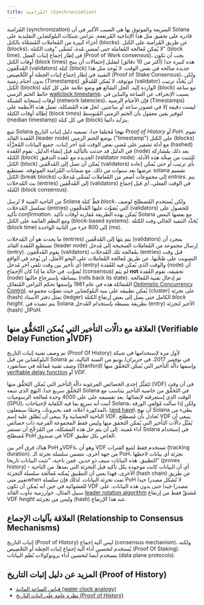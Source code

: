 ```yaml
---
title: المُزامنة (Synchronization)
---
```


المُزامنة (synchronization) السريعة والموثوق بها هي السبب الأكبر في أن Solana قادرة على تحقيق مثل هذا الإنتاجية المُرتفعة. تتزامن شبكات البلوكشاين التقليدية على أجزاء كبيرة من المُعاملات المُسَمَّاة بالكتل (blocks). عن طريق المُزامنة على الكتل (blocks)، لا يُمكن مُعالجة المُعاملة حتى تُمضي مُدة، تُسَمَّى "وقت الكتلة" (block time). في إطار إجماع إثبات العمل (Proof of Work consensus)، يجب أن تكون أوقات الكتل (block times) هذه كبيرة جدا \(أكثر من 10 دقائق\) لتقليل إحتمالات أن ينتج المُدقّقون (validators) كتلة (block) جديدة صالحة في نفس الوقت. لا يُوجد مثل هذا التقييد في إطار إجماع إثبات الحِصَّة أو التَّحْصِيص (Proof of Stake Consensus)، ولكن بدون أختام زمنية (Timestamps) موثوقة، لا يُمكن للمُدقّق (validator) أن يُحَدِّد ترتيب الكتل (blocks) الواردة إليه. الحل الشائع هو وضع علامة على كل كتلة (block) مع ساعة حائط الختم الزمني [wallclock timestamp](https://en.bitcoin.it/wiki/Block_timestamp). بسبب الإنحراف عن الساعة والتباين في أوقات إستجابة الشبكة (network latencies)، فإن الأختام الزمنية (Timestamps) ليست دقيقة إلا في غضون ساعة أو ساعتين. لحل هذه المُشكلة، تعمل هذه الأنظمة على إطالة أوقات الكتلة (block times) لتوفير يقين معقول بأن الختم الزمني المُتوسط (median timestamp) في كل كتلة (block) يتزايد دائما.

تتبع Solana نهجا مُختلفا جدا، تسميه دليل إثبات التاريخ _Proof of History_ أو _PoH_. تقوم العُقدة القائد (leader node) بوضع الختم الزمني ("timestamp") على الكتل (blocks) مع أدلة تشفير على مُضي بعض الوقت مُنذ آخر إثبات. جميع البيانات المُجزَّأة (hashed) في الدليل قد حدثت بالتأكيد قبل إنشاء الدليل. تقوم العُقدة (node) بعد ذلك بمُشاركة الكتلة (block) الجديدة مع عُقدة التدقيق (valdiator node) للتثبت من صِحَّة هذه الأدلة. الكتل (block) يُمكن أن تصل إلى المُدقّقين (validators) بأي ترتيب أو حتى يُمكن إعادة عرضها بعد سنوات من ذلك. مع ضمانات المُزامنة الموثوقة، تستطيع solana تقسيم الكتل (break blocks) إلى مجموعات أصغر من المُعاملات تُسَمَّى مُدخلات _entries_. يتم بث المُدخلات (entries) إلى المُدقّقين (validators) في الوقت الفعلي، أي قبل إجماع الكتلة (block consensus).

من الناحية الفنية لا تُرسل Solana قطّ كتلة _block_، ولكن يُستخدم المُصطلح لوصف تسلسل المُدخلات (entries) التي يُصَوِّت عليها المُدقّقون (validators) للحصول على تأكيد _confirmation_. يُمكن بهذه الطريقة مُقارنة أوقات تأكيد Solana مع بعضها البعض ومع النظم القائمة على الكتل (block-based systems). يُحَدِّد التنفيذ الحالي وقت الكتلة (block time) إلى 800 جزء من الثانية الواحدة (ms).

ما يحدث هو أن المُدخلات (entries) يتم بثها إلى المُدقّقين (validators) بمجرد أن تستطيع العُقدة القائد (leader node) إرسال مجموعة من المُعاملات الصحيحة إلى مُدخل (entry). يقوم المُدقّقون (validators) بمُعالجة تلك المُدخلات (entries) قبل وقت التصويت على صِّحَّتها. عن طريق مُعالجة المُعاملات على النحو الأمثل، لن يُوجد في الواقع أي تأخير بين وقت تلقي آخر مُدخل (entry) والوقت الذي يُمكن فيه للعُقدة (node) أن تُصَوِّت. في حالة ما إذا كان الإجماع (consensus) لم يتم **not** تحقيقه، تقوم العُقدة (node) ببساطة بإسترجاع حالتها (rolls back its state). تم إدخال تقنية المُعالجة المُتفائلة هذه في عام 1981 وإسمها تحكم التزامن المُتفائل [Optimistic Concurrency Control](http://citeseerx.ist.psu.edu/viewdoc/summary?doi=10.1.1.65.4735). يُمكن تطبيقه على بنية البلوكشاين حيث تصَوِّت مجموعة (cluster) على تجزئة (hash) تمثل دفتر الأستاذ (ledger) الكامل حتى يصل إلى بعض إرتفاع الكتلة _block height_. يتم تنفيذه في Solana بطريقة بسيطة بإستخدام المُدخل (entry) الأخير لتجزئة (hash) الPoH.

## العلاقة مع دالّات التأخير التي يُمكن التَحَقُّق منها (Verifiable Delay Function أوVDF)

تم وصف تقنية إثبات التاريخ (Proof Of History) لأول مرة لإستخدامها في شبكة البلوكشاين من قبل Solana في نوفمبر 2017. في حزيران/ يونيو من السنة التالية، تم وصف تقنية مُماثلة في ستانفورد (Stanford) وإسمها دالّة التأخير التي يُمكن التَحَقُّق منها [verifiable delay function](https://eprint.iacr.org/2018/601.pdf) أو _VDF_.

تَتَمَثَّل إحدى الخصائص المرغوبة دالّة التأخير التي يُمكن التَحَقُّق منها (VDF) في أن وقت التَحَقُّق سريع جدا. النهج الذي تتبعه Solana في التَحَقُّق من خاصية التأخير يتناسب مع الوقت الذي إستغرقته لإنشائها. بعد تقسيمه على على 4000 وحدة مُعالجة الرسوميات (GPU)، أثبت أنه سريع بما فيه الكفاية لإحتياجات Solana، ولكن إذا سألت مُؤلفي الورقة المذكورة أعلاه، فقد يخبرونك، وحتمًا سيفعلون، \([and have](https://github.com/solana-labs/solana/issues/388)\ أن نهج Solana بطيء من الناحية الحسابية ولا ينبغي أن يُطلق عليه إسم VDF. نُجادل بأن مُصطلح VDF ينبغي أن يُمَثّل دالّات التأخير التي يُمكن التحقق منها وليس فقط المجموعة الفرعية ذات خصائص أداء مُعينة. إلى أن يتم حل هذه المشكلة، من المُرَجَّح أن تستمر Solana في إستخدام مُصطلح PoH في صندوق VDF الخاص بكل تطبيق.

هناك فرق آخر بين PoH وVDFs، وهو أن VDF تستخدم فقط لتتبع الفترات (tracking duration). من جهة أخرى، تتضمن سلسلة تجزئة الـ PoH، تجزئة أي بيانات لاحظها التطبيق. هذه البيانات سيف ذو حدين. فمن ناحية، "تثبت البيانات تاريخا" (proves history) - أي أن البيانات كانت موجودة بكل تأكيد قبل التجزئة التي بعدها. من الناحية الأخرى، فهذا يعني أن التطبيق يُمكنه مُعالجة سلسلة التجزئة (hash chain) عن طريق تغيير متى*when* تمت تجزئة البيانات. لذلك فإن سلسلة PoH لا تُشكل مصدرا جيدا للعشوائية في حين أنه يُمكن أن تكون VDF مصدرا جيدا حتى بدون هذه البيانات. على سبيل المثال، خوارزمية تناوب القائد [leader rotation algorithm](synchronization.md#leader-rotation) مُشتقّ فقط من إرتفاع VDF _height_ وليس من تجزئته (hash) عند هذا الإرتفاع.

## العلاقة بآليات الإجماع (Relationship to Consensus Mechanisms)

إثبات التاريخ (Proof of History) ليس آلية إجماع (consensus mechanism)، ولكنه يُستخدم لتحسين أداء آلية إجماع إثبات الحِصَّة أو التَحْصِيص (Proof Of Staking). يستخدم أيضا لتحسين أداء بروتوكولات نُظم البيانات (data plane protocols).

## المزيد عن دليل إثبات التاريخ (Proof of History)

- [قياس الساعة المائية (water clock analogy)](https://medium.com/solana-labs/proof-of-history-explained-by-a-water-clock-e682183417b8)
- [نظرة عامة على إثبات التاريخ (Proof of History)](https://medium.com/solana-labs/proof-of-history-a-clock-for-blockchain-cf47a61a9274)
